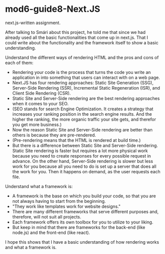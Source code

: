 # mod6-guide8-Next.JS

next.js-written assignment.

After talking to Smári about this project, he told me that since we had already used all the basic functionalities that come up in next.js. That I could write about the functionality and the framework itself to show a basic understanding.


Understand the different ways of rendering HTML and the pros and cons of each of them:
- Rendering your code is the process that turns the code you write an application in into something that users can interact with on a web page.
- Next.JS has four rendering approaches: Static Site Generation (SSG), Server-Side Rendering (SSR), Incremental Static Regeneration (ISR), and Client Side Rendering (CSR).
- Static Site and Server-Side rendering are the best rendering approaches when it comes to your SEO.
- (SEO stands for search Engine Optimization. It creates a strategy that increases your ranking position in the search engine results. And the higher the ranking, the more organic traffic your site gets, and therefor you get more business.)
- Now the reason Static Site and Server-Side rendering are better than others is because they are pre-rendered.
- (Pre-rendering means that the HTML is rendered at build time.)
- But there is a difference between Static Site and Server-Side rendering. Static Site rendering is faster but requires a lot more physical work because you need to create responses for every possible request in advance. On the other hand, Server-Side rendering is slower but less work for you because all you need to do is set up a server that does all the work for you. Then it happens on demand, as the user requests each file.

Understand what a framework is:
- A framework is the base on which you build your code, so that you are not always having to start from the beginning. 
- "They work like templates work for website designs."
- There are many different frameworks that serve different purposes and, therefore, will not suit all projects.
- Each framework offers its own toolbox for you to utilize to your liking.
- But keep in mind that there are frameworks for the back-end (like node.js) and the front-end (like react).

I hope this shows that I have a basic understanding of how rendering works and what a framework is.
